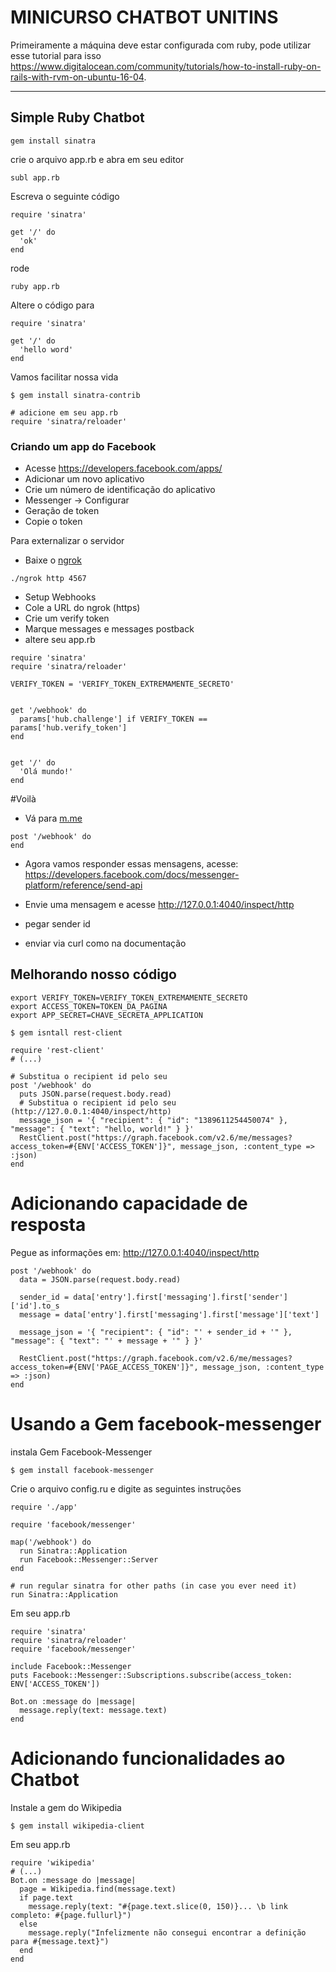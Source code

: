 MINICURSO CHATBOT UNITINS
===================


Primeiramente a máquina deve estar configurada com ruby, pode utilizar esse tutorial para isso https://www.digitalocean.com/community/tutorials/how-to-install-ruby-on-rails-with-rvm-on-ubuntu-16-04.

----------


Simple Ruby Chatbot
-------------

```
gem install sinatra
```

crie o arquivo app.rb e abra em seu editor
```
subl app.rb
```
Escreva o seguinte código
```
require 'sinatra'

get '/' do
  'ok'
end
```
rode

```
ruby app.rb
```

Altere o código para
```
require 'sinatra'

get '/' do
  'hello word'
end
```
Vamos  facilitar nossa vida
```
$ gem install sinatra-contrib

# adicione em seu app.rb
require 'sinatra/reloader'

```

### Criando um app do Facebook

- Acesse https://developers.facebook.com/apps/
- Adicionar um novo aplicativo
- Crie um número de identificação do aplicativo
- Messenger -> Configurar
- Geração de token
- Copie o token

Para externalizar o servidor

- Baixe o [ngrok](https://ngrok.com/download)

```
./ngrok http 4567
```

- Setup Webhooks
- Cole a URL do ngrok (https)
- Crie um verify token
- Marque messages e messages postback
- altere seu app.rb

```
require 'sinatra'
require 'sinatra/reloader'

VERIFY_TOKEN = 'VERIFY_TOKEN_EXTREMAMENTE_SECRETO'


get '/webhook' do
  params['hub.challenge'] if VERIFY_TOKEN == params['hub.verify_token']
end


get '/' do
  'Olá mundo!'
end
```

#Voilà

- Vá para [m.me](http://m.me)

```
post '/webhook' do
end
```

- Agora vamos responder essas mensagens, acesse: https://developers.facebook.com/docs/messenger-platform/reference/send-api

- Envie uma mensagem e acesse http://127.0.0.1:4040/inspect/http
- pegar sender id
- enviar via curl como na documentação


## Melhorando nosso código



```
export VERIFY_TOKEN=VERIFY_TOKEN_EXTREMAMENTE_SECRETO
export ACCESS_TOKEN=TOKEN_DA_PAGINA
export APP_SECRET=CHAVE_SECRETA_APPLICATION
```



```
$ gem isntall rest-client
```

```
require 'rest-client'
# (...)

# Substitua o recipient id pelo seu
post '/webhook' do
  puts JSON.parse(request.body.read)
  # Substitua o recipient id pelo seu (http://127.0.0.1:4040/inspect/http)
  message_json = '{ "recipient": { "id": "1389611254450074" }, "message": { "text": "hello, world!" } }'
  RestClient.post("https://graph.facebook.com/v2.6/me/messages?access_token=#{ENV['ACCESS_TOKEN']}", message_json, :content_type => :json)
end

```


# Adicionando capacidade de resposta
Pegue as informações em: http://127.0.0.1:4040/inspect/http

```
post '/webhook' do
  data = JSON.parse(request.body.read)

  sender_id = data['entry'].first['messaging'].first['sender']['id'].to_s
  message = data['entry'].first['messaging'].first['message']['text']

  message_json = '{ "recipient": { "id": "' + sender_id + '" }, "message": { "text": "' + message + '" } }'

  RestClient.post("https://graph.facebook.com/v2.6/me/messages?access_token=#{ENV['PAGE_ACCESS_TOKEN']}", message_json, :content_type => :json)
end
```


# Usando a Gem facebook-messenger


instala Gem Facebook-Messenger

```
$ gem install facebook-messenger
```

Crie o arquivo config.ru e digite as seguintes instruções

```
require './app'

require 'facebook/messenger'

map('/webhook') do
  run Sinatra::Application
  run Facebook::Messenger::Server
end

# run regular sinatra for other paths (in case you ever need it)
run Sinatra::Application

```

Em seu app.rb

```
require 'sinatra'
require 'sinatra/reloader'
require 'facebook/messenger'

include Facebook::Messenger
puts Facebook::Messenger::Subscriptions.subscribe(access_token: ENV['ACCESS_TOKEN'])

Bot.on :message do |message|
  message.reply(text: message.text)
end
```

# Adicionando funcionalidades ao Chatbot

Instale a gem do Wikipedia
```
$ gem install wikipedia-client
```

Em seu app.rb
```
require 'wikipedia'
# (...)
Bot.on :message do |message|
  page = Wikipedia.find(message.text)
  if page.text
    message.reply(text: "#{page.text.slice(0, 150)}... \b link completo: #{page.fullurl}")
  else
    message.reply("Infelizmente não consegui encontrar a definição para #{message.text}")
  end
end
```

